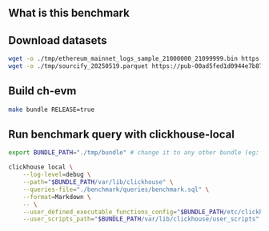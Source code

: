 ## What is this benchmark

## Download datasets

```sh
wget -o ./tmp/ethereum_mainnet_logs_sample_21000000_21099999.bin https://pub-00ad5fed1d0944e7b87fb47b09d9e246.r2.dev/ch-evm-benchmark/ethereum_mainnet_logs_sample_21000000_21099999.bin
wget -o ./tmp/sourcify_20250519.parquet https://pub-00ad5fed1d0944e7b87fb47b09d9e246.r2.dev/ch-evm-benchmark/sourcify_20250519.parquet
```

## Build ch-evm

```sh
make bundle RELEASE=true
```

## Run benchmark query with clickhouse-local

```sh
export BUNDLE_PATH="./tmp/bundle" # change it to any other bundle (eg: clickhouse-evm)

clickhouse local \
    --log-level=debug \
    --path="$BUNDLE_PATH/var/lib/clickhouse" \
    --queries-file="./benchmark/queries/benchmark.sql" \
    --format=Markdown \
    -- \
    --user_defined_executable_functions_config="$BUNDLE_PATH/etc/clickhouse-server/*_function.*ml" \
    --user_scripts_path="$BUNDLE_PATH/var/lib/clickhouse/user_scripts"
```